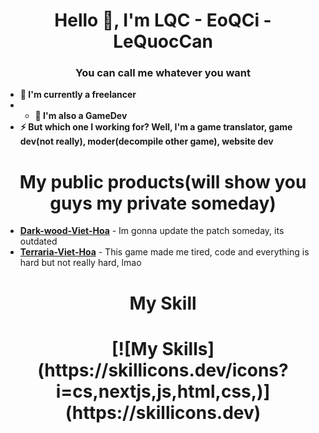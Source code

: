 <h1 align="center">Hello 👋, I'm LQC - EoQCi - LeQuocCan</h1>
<h3 align="center">You can call me whatever you want</h3>

- **🔭 I'm currently a freelancer**
- - **🔭 I'm also a GameDev**
- **⚡ But which one I working for? Well, I'm a game translator, game dev(not really), moder(decompile other game), website dev**

<h1 align="center">My public products(will show you guys my private someday)</h1>

- [**Dark-wood-Viet-Hoa**]([https://discordapp.com/users/1109382376762654810](https://www.facebook.com/photo/?fbid=257370306824160&set=a.174677478426777)) - Im gonna update the patch someday, its outdated
- [**Terraria-Viet-Hoa**](https://steamcommunity.com/sharedfiles/filedetails/?id=3014659541) - This game made me tired, code and everything is hard but not really hard, lmao



<h1 align="center">My Skill</h1>

<h1 align="center">[![My Skills](https://skillicons.dev/icons?i=cs,nextjs,js,html,css,)](https://skillicons.dev)</h1>


